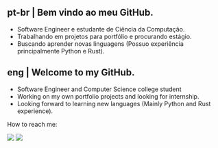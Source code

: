 ## pt-br | Bem vindo ao meu GitHub.
 - Software Engineer e estudante de Ciência da Computação.  
 - Trabalhando em projetos para portfólio e procurando estágio.  
 - Buscando aprender novas linguagens (Possuo experiência principalmente Python e Rust).

## eng | Welcome to my GitHub.
 - Software Engineer and Computer Science college student    
 - Working on my own portfolio projects and looking for internship.    
 - Looking forward to learning new languages (Mainly Python and Rust experience).

How to reach me:
<div align="left">
  <a href="https://www.linkedin.com/in/paulo-ricardo-sv1/" target="_blank" ><img src="https://img.shields.io/badge/LinkedIn-0077B5?style=for-the-badge&logo=linkedin&logoColor=white" target="_blank"></a>
  <a href="mailto:plricardo504@gmai.com" target="_blank" ><img src="https://img.shields.io/badge/Gmail-D14836?style=for-the-badge&logo=gmail&logoColor=white" target="_blank"></a>
   <div/>
 
 
